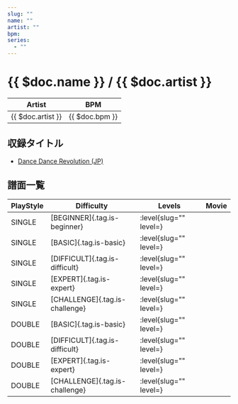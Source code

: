 ```yaml
---
slug: ""
name: ""
artist: ""
bpm: 
series:
  - ""
---
```


# {{ $doc.name }} / {{ $doc.artist }}

|Artist|BPM|
|------|---|
|{{ $doc.artist }}|{{ $doc.bpm }}|

## 収録タイトル

- [Dance Dance Revolution (JP)](/series//)

## 譜面一覧

|PlayStyle|Difficulty|Levels|Movie|
|---------|----------|------|-----|
|SINGLE|[BEGINNER]{.tag.is-beginner}|:level{slug="" level=}||
|SINGLE|[BASIC]{.tag.is-basic}|:level{slug="" level=}||
|SINGLE|[DIFFICULT]{.tag.is-difficult}|:level{slug="" level=}||
|SINGLE|[EXPERT]{.tag.is-expert}|:level{slug="" level=}||
|SINGLE|[CHALLENGE]{.tag.is-challenge}|:level{slug="" level=}||
|DOUBLE|[BASIC]{.tag.is-basic}|:level{slug="" level=}||
|DOUBLE|[DIFFICULT]{.tag.is-difficult}|:level{slug="" level=}||
|DOUBLE|[EXPERT]{.tag.is-expert}|:level{slug="" level=}||
|DOUBLE|[CHALLENGE]{.tag.is-challenge}|:level{slug="" level=}||
